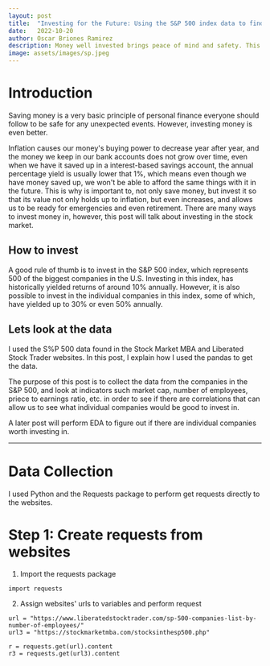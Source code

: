 ```yaml
---
layout: post
title:  "Investing for the Future: Using the S&P 500 index data to find good companies to invest in"
date:   2022-10-20
author: Oscar Briones Ramirez
description: Money well invested brings peace of mind and safety. This post shows how to collect S&P 500 index data from a couple of websites
image: assets/images/sp.jpeg
---
```


# Introduction

Saving money is a very basic principle of personal finance everyone should follow to be safe for any unexpected events. However, investing money is even better. 

Inflation causes our money's buying power to decrease year after year, and the money we keep in our bank accounts does not grow over time, even when we have it saved up in a interest-based savings account, the annual percentage yield is usually lower that 1%, which means even though we have money saved up, we won't be able to afford the same things with it in the future.
This is why is important to, not only save money, but invest it so that its value not only holds up to inflation, but even increases, and allows us to be ready for emergencies and even retirement. There are many ways to invest money in, however, this post will talk about investing in the stock market. 

## How to invest

A good rule of thumb is to invest in the S&P 500 index, which represents 500 of the biggest companies in the U.S. Investing in this index, has historically yielded returns of around 10% annually. However, it is also possible to invest in the individual companies in this index, some of which, have yielded up to 30% or even 50% annually.


## Lets look at the data

I used the S%P 500 data found in the Stock Market MBA and Liberated Stock Trader websites. In this post, I explain how I used the pandas to get the data.

The purpose of this post is to collect the data from the companies in the S&P 500, and look at indicators such market cap, number of employees, priece to earnings ratio, etc. in order to see if there are correlations that can allow us to see what individual companies would be good to invest in.

A later post will perform EDA to figure out if there are individual companies worth investing in.

---

# Data Collection

I used Python and the Requests package to perform get requests directly to the websites.

# Step 1: Create requests from websites

1. Import the requests package

```
import requests
```


2. Assign websites' urls to variables and perform request

```
url = "https://www.liberatedstocktrader.com/sp-500-companies-list-by-number-of-employees/"
url3 = "https://stockmarketmba.com/stocksinthesp500.php"

r = requests.get(url).content
r3 = requests.get(url3).content
```



